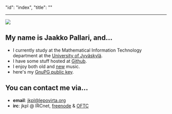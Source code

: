 "id": "index",
"title": ""

---
<img class="avatar" src="img/jkpl.png">

## My name is Jaakko Pallari, and...

* I currently study at the Mathematical Information Technology department at
  the [University of Jyväskylä][jyu].
* I have some stuff hosted at [Github][].
* I enjoy both old and [new][sndcld] music.
* here's my [GnuPG public key][gpgkey].

## You can contact me via...

* **email**: <jkpl@lepovirta.org>
* **irc**: jkpl @ IRCnet, [freenode][] & [OFTC][]

[jyu]: https://www.jyu.fi/
[sndcld]: http://soundcloud.com/jkpl/following
[github]: http://github.com/jkpl
[gpgkey]: files/pub-gpg.key
[freenode]: http://freenode.net/
[OFTC]: http://www.oftc.net/oftc/
